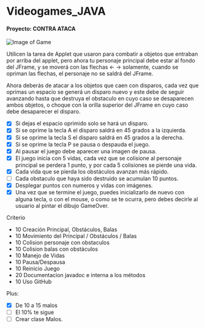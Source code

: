 # Videogames_JAVA   
#### Proyecto: CONTRA ATACA


![Image of Game](https://dl.dropboxusercontent.com/u/39165599/Github%20Projects/Juego.png)

Utilicen la tarea de Applet que usaron para combatir a objetos que entraban por arriba del applet, pero ahora tu personaje principal debe estar al fondo del JFrame, y se moverá con las flechas <-    ->   solamente, cuando se opriman las flechas, el personaje no se saldrá del JFrame.

Ahora deberás de atacar a los objetos que caen con disparos, cada vez que oprimas un espacio se generá un disparo nuevo y este debe de seguir avanzando hasta que destruya el obstaculo en cuyo caso se desaparecen ambos objetos, o choque con la orilla superior del JFrame en cuyo caso debe desaparecer el disparo.


- [x] Si dejas el espacio oprimido solo se hará un disparo.
- [x] Si se oprime la tecla A el disparo saldrá en 45 grados a la izquierda.
- [x] Si se oprime la tecla S el disparo saldrá en 45 grados a la derecha.
- [x] Si se oprime la tecla P se pausa o despauda el juego.
- [x] Al pausar el juego debe aparecer una imagen de pausa.
- [x] El juego inicia con 5 vidas, cada vez que se colisione al personaje principal se perdera 1 punto, y por cada 5 colisiones se pierde una vida.
- [x] Cada vida que se pierda los obstáculos avanzan más rápido.
- [ ] Cada obstaculo que haya sido destruido se acumulan 10 puntos.
- [x] Desplegar puntos con numeros y vidas con imágenes.
- [x] Una vez que se termine el juego, puedes inicializarlo de nuevo con alguna tecla, o con el mouse, o como se te ocurra, pero debes decirle al usuario al pintar el dibujo GameOver.

Criterio
- 10 Creación Principal, Obstáculos, Balas
- 10 Movimiento del Principal / Obstáculos / Balas
- 10 Colision personaje con obstaculos
- 10 Colision balas con obstáculos
- 10 Manejo de Vidas
- 10 Pausa/Despausa
- 10 Reinicio Juego
- 20 Documentacion javadoc e interna a los métodos
- 10 Uso GitHub

Plus:
- [x] De 10 a 15 malos
- [ ] El 10% te sigue
- [ ] Crear clase Malos.
